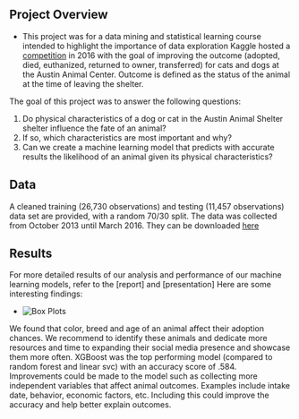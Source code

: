 ## Project Overview
* This project was for a data mining and statistical learning course intended to highlight the importance of data exploration 
Kaggle hosted a [competition](https://www.kaggle.com/competitions/shelter-animal-outcomes) in 2016 with the goal of improving the outcome (adopted, died, euthanized, returned to owner, transferred) for cats and dogs at the Austin Animal Center. Outcome is defined as the status of the animal at the time of leaving the shelter. 

The goal of this project was to answer the following questions: 
1. Do physical characteristics of a dog or cat in the Austin Animal Shelter shelter influence the fate of an animal? 
2. If so, which characteristics are most important and why? 
3. Can we create a machine learning model that predicts with accurate results the likelihood of an animal given its physical characteristics?

## Data 
A cleaned training (26,730 observations) and testing (11,457 observations) data set are provided, with a random 70/30 split. The data was collected from October 2013 until March 2016. They can be downloaded [here](https://www.kaggle.com/competitions/shelter-animal-outcomes/data)

## Results 
For more detailed results of our analysis and performance of our machine learning models, refer to the [report] and [presentation]
Here are some interesting findings: 
- ![Box Plots](https://github.com/sofialaval/Kaggle_Competition-Prediction_of_Obesity_Risk/assets/159965979/e2e3aa4b-7eed-47d3-8180-9d9ae522f574)

We found that color, breed and age of an animal affect their adoption chances. We recommend to identify these animals and dedicate more resources and time to expanding their social media presence and showcase them more often. XGBoost was the top performing model (compared to random forest and linear svc) with an accuracy score of .584. Improvements could be made to the model such as collecting more independent variables that affect animal outcomes. Examples include intake date, behavior, economic factors, etc. Including this could improve the accuracy and help better explain outcomes. 

